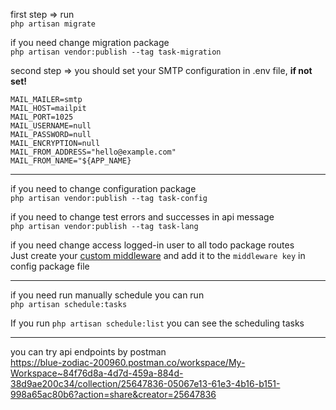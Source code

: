 first step => run </br>
```php artisan migrate```

if you need change migration package </br>
```php artisan vendor:publish --tag task-migration```

second step => you should set your SMTP configuration in .env file, <b> if not set! </b>
```
MAIL_MAILER=smtp
MAIL_HOST=mailpit
MAIL_PORT=1025
MAIL_USERNAME=null
MAIL_PASSWORD=null
MAIL_ENCRYPTION=null
MAIL_FROM_ADDRESS="hello@example.com"
MAIL_FROM_NAME="${APP_NAME}
```

<hr/>

if you need to change configuration package </br>
```php artisan vendor:publish --tag task-config```

if you need to change test errors and successes in api message </br>
```php artisan vendor:publish --tag task-lang```

if you need change access logged-in user to all todo package routes </br>
Just create your <ins>custom middleware</ins> and add it to the ```middleware key``` in config package file </br>

<hr/>

if you need run manually schedule you can run </br>
```php artisan schedule:tasks```

If you run ```php artisan schedule:list``` you can see the scheduling tasks </br>

<hr/>

you can try api endpoints by postman </br>
https://blue-zodiac-200960.postman.co/workspace/My-Workspace~84f76d8a-4d7d-459a-884d-38d9ae200c34/collection/25647836-05067e13-61e3-4b16-b151-998a65ac80b6?action=share&creator=25647836



